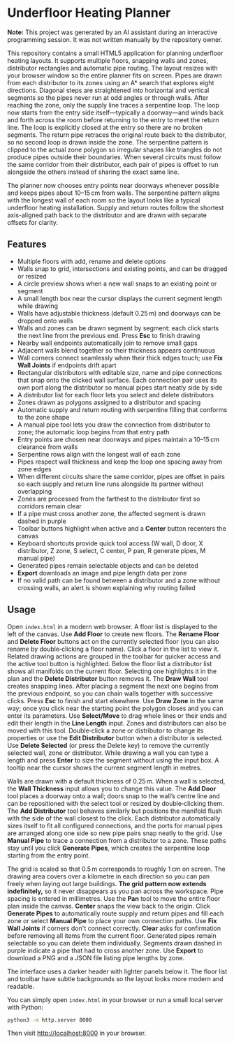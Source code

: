 # Underfloor Heating Planner

**Note:** This project was generated by an AI assistant during an interactive
programming session. It was not written manually by the repository owner.

This repository contains a small HTML5 application for planning underfloor
heating layouts. It supports multiple floors, snapping walls and zones,
distributor rectangles and automatic pipe routing.
The layout resizes with your browser window so the entire planner fits on screen.
Pipes are drawn from each distributor to its zones using an A* search that
explores eight directions. Diagonal steps are straightened into horizontal and
vertical segments so the pipes never run at odd angles or through walls.
After reaching the zone, only the supply line traces a serpentine loop. The
loop now starts from the entry side itself—typically a doorway—and winds back
and forth across the room before returning to the entry to meet the return
line. The loop is explicitly closed at the entry so there are no broken
segments. The return pipe retraces the original route back to the distributor,
so no second loop is drawn inside the zone. The serpentine pattern is clipped to
the actual zone polygon so irregular shapes like triangles do not produce pipes
outside their boundaries.
When several circuits must follow the same corridor from their distributor,
each pair of pipes is offset to run alongside the others instead of sharing the
exact same line.

The planner now chooses entry points near doorways whenever possible and keeps
pipes about 10–15 cm from walls. The serpentine pattern aligns with the longest
wall of each room so the layout looks like a typical underfloor heating
installation. Supply and return routes follow the shortest axis-aligned path
back to the distributor and are drawn with separate offsets for clarity.

## Features

- Multiple floors with add, rename and delete options
- Walls snap to grid, intersections and existing points, and can be dragged or resized
- A circle preview shows when a new wall snaps to an existing point or segment
- A small length box near the cursor displays the current segment length while drawing
- Walls have adjustable thickness (default 0.25 m) and doorways can be dropped onto walls
- Walls and zones can be drawn segment by segment: each click starts the next line from the previous end. Press **Esc** to finish drawing
- Nearby wall endpoints automatically join to remove small gaps
- Adjacent walls blend together so their thickness appears continuous
- Wall corners connect seamlessly when their thick edges touch; use **Fix Wall Joints** if endpoints drift apart
- Rectangular distributors with editable size, name and pipe connections that snap onto the clicked wall surface. Each connection pair uses its own port along the distributor so manual pipes start neatly side by side
- A distributor list for each floor lets you select and delete distributors
- Zones drawn as polygons assigned to a distributor and spacing
- Automatic supply and return routing with serpentine filling that
  conforms to the zone shape
- A manual pipe tool lets you draw the connection from distributor to zone;
  the automatic loop begins from that entry path
- Entry points are chosen near doorways and pipes maintain a 10–15 cm
  clearance from walls
- Serpentine rows align with the longest wall of each zone
- Pipes respect wall thickness and keep the loop one spacing away from zone edges
- When different circuits share the same corridor, pipes are offset in pairs so
  each supply and return line runs alongside its partner without overlapping
- Zones are processed from the farthest to the distributor first so corridors remain clear
- If a pipe must cross another zone, the affected segment is drawn dashed in purple
- Toolbar buttons highlight when active and a **Center** button recenters the canvas
- Keyboard shortcuts provide quick tool access (W wall, D door, X distributor, Z zone, S select, C center, P pan, R generate pipes, M manual pipe)
- Generated pipes remain selectable objects and can be deleted
- **Export** downloads an image and pipe length data per zone
- If no valid path can be found between a distributor and a zone without
  crossing walls, an alert is shown explaining why routing failed

## Usage

Open `index.html` in a modern web browser. A floor list is displayed to the left of the canvas. Use **Add Floor** to create new floors. The **Rename Floor** and **Delete Floor** buttons act on the currently selected floor (you can also rename by double‑clicking a floor name). Click a floor in the list to view it. Related drawing actions are grouped in the toolbar for quicker access and the active tool button is highlighted.
Below the floor list a distributor list shows all manifolds on the current floor. Selecting one highlights it in the plan and the **Delete Distributor** button removes it.
The **Draw Wall** tool creates snapping lines. After placing a segment the next one begins from the previous endpoint, so you can chain walls together with successive clicks. Press **Esc** to finish and start elsewhere. Use **Draw Zone** in the same way; once you click near the starting point the polygon closes and you can enter its parameters. Use **Select/Move** to drag whole lines or their ends and edit their length in the **Line Length** input. Zones and distributors can also be moved with this tool. Double‑click a zone or distributor to change its properties or use the **Edit Distributor** button when a distributor is selected. Use **Delete Selected** (or press the Delete key) to remove the currently selected wall, zone or distributor.
While drawing a wall you can type a length and press **Enter** to size the segment without using the input box. A tooltip near the cursor shows the current segment length in metres.

Walls are drawn with a default thickness of 0.25 m. When a wall is selected, the **Wall Thickness** input allows you to change this value. The **Add Door** tool places a doorway onto a wall; doors snap to the wall’s centre line and can be repositioned with the select tool or resized by double‑clicking them. The **Add Distributor** tool behaves similarly but positions the manifold flush with the side of the wall closest to the click. Each distributor automatically sizes itself to fit all configured connections, and the ports for manual pipes are arranged along one side so new pipe pairs snap neatly to the grid. Use **Manual Pipe** to trace a connection from a distributor to a zone. These paths stay until you click **Generate Pipes**, which creates the serpentine loop starting from the entry point.

The grid is scaled so that 0.5 m corresponds to roughly 1 cm on screen. The drawing area covers over a kilometre in each direction so you can pan freely when laying out large buildings. **The grid pattern now extends indefinitely,** so it never disappears as you pan across the workspace. Pipe spacing is entered in millimetres. Use the **Pan** tool to move the entire floor plan inside the canvas. **Center** snaps the view back to the origin. Click **Generate Pipes** to automatically route supply and return pipes and fill each zone or select **Manual Pipe** to place your own connection paths. Use **Fix Wall Joints** if corners don't connect correctly. **Clear** asks for confirmation before removing all items from the current floor. Generated pipes remain selectable so you can delete them individually. Segments drawn dashed in purple indicate a pipe that had to cross another zone. Use **Export** to download a PNG and a JSON file listing pipe lengths by zone.

The interface uses a darker header with lighter panels below it. The floor list and toolbar have subtle backgrounds so the layout looks more modern and readable.

You can simply open `index.html` in your browser or run a small local server
with Python:

```bash
python3 -m http.server 8000
```

Then visit [http://localhost:8000](http://localhost:8000) in your browser.
